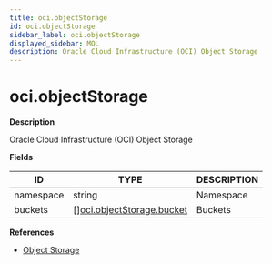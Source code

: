 ```yaml
---
title: oci.objectStorage
id: oci.objectStorage
sidebar_label: oci.objectStorage
displayed_sidebar: MQL
description: Oracle Cloud Infrastructure (OCI) Object Storage
---
```


# oci.objectStorage

**Description**

Oracle Cloud Infrastructure (OCI) Object Storage

**Fields**

| ID        | TYPE                                                              | DESCRIPTION |
| --------- | ----------------------------------------------------------------- | ----------- |
| namespace | string                                                            | Namespace   |
| buckets   | &#91;&#93;[oci.objectStorage.bucket](oci.objectstorage.bucket.md) | Buckets     |

**References**

- [Object Storage](https://docs.oracle.com/en-us/iaas/Content/Object/home.htm)
